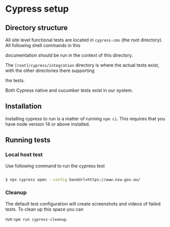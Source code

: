 # Cypress setup

## Directory structure

All site level functional tests are located in `cypress-cms` (the root directory). All following shell commands in this

documentation should be run in the context of this directory.

The `[root]/cypress/integration` directory is where the actual tests exist, with the other directories there supporting

the tests.

Both Cypress native and cucumber tests exist in our system.

## Installation

Installing cypress to run is a matter of running `npm ci`. This requires that you have node version 14 or above installed.

## Running tests

### Local host test
Use following command to run the cypress test

```bash

$ npx cypress open --config baseUrl=https://www.nsw.gov.au/

```

### Cleanup

The default test configuration will create screenshots and videos of failed tests. To clean up this space you can

run `npm run cypress-cleanup`.


